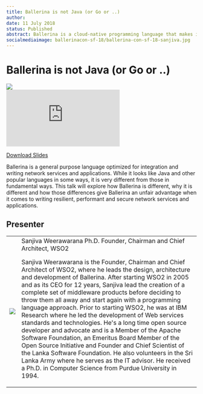 ```yaml
---
title: Ballerina is not Java (or Go or ..)
author:
date: 11 July 2018
status: Published
abstract: Ballerina is a cloud-native programming language that makes it easy to work with remote endpoints, supports modern protocols and data formats, has built-in constructs for event and stream processing, resiliency, and parallel execution.
socialmediaimage: ballerinacon-sf-18/ballerina-con-sf-18-sanjiva.jpg
---
```

<script src="/js/ballerina-form.js?03"></script><link rel="stylesheet" href="/css/webinar-page.css"></link><link rel="stylesheet" href="/css/ballerinacon-page.css"></link>

<div class="col-xs-12 col-sm-12 col-md-9 col-lg-9" style="padding:0;">
<h1>Ballerina is not Java (or Go or ..)</h1>
</div>
<div class="col-xs-12 col-sm-12 col-md-3 col-lg-3" style="padding:0;">
<a href="https://con.ballerina.io/" target="_blank"><img class="cInlineLogo" src="https://con.ballerina.io/wp-content/themes/ballerinacon/images/bcon-logo.png"/></a>
</div>
<div class="col-xs-12 col-sm-12 col-md-12 col-lg-12 cConVideoContainer">
<div class="embed-responsive embed-responsive-16by9">
<iframe class="embed-responsive-item" src="https://www.youtube.com/embed/DusyY-oH-JM" frameborder="0" allow="autoplay; encrypted-media" allowfullscreen></iframe>
</div>
</div>

<div class="clearfix"></div>

<a class="cBallerina-io-Home-main-download-button cGuidesDownloadButton cDownloadSlides" target="_blank" href="https://www.slideshare.net/ballerinaslides/ballerina-is-not-java-or-go-or">Download Slides</a>

<div class="clearfix"></div>

Ballerina is a general purpose language optimized for integration and writing network services and applications. While it looks like Java and other popular languages in some ways, it is very different from those in fundamental ways. This talk will explore how Ballerina is different, why it is different and how those differences give Ballerina an unfair advantage when it comes to writing resilient, performant and secure network services and applications.


## Presenter

<table class="cWebinarPresenter">
    <tr>
        <td class="cWebinarPresenterPic"><img src="//con.ballerina.io/wp-content/themes/ballerinacon/images/speakers/sanjiva.jpg"/></td>
        <td class="cWebinarPresenterBio">
      <span class="cPresenterName">Sanjiva Weerawarana Ph.D.</span>
      <span class="cPresenterTitle">Founder, Chairman and Chief Architect, WSO2</span>
       <p>Sanjiva Weerawarana is the Founder, Chairman and Chief Architect of WSO2, where he leads the design, architecture and development of Ballerina. After starting WSO2 in 2005 and as its CEO for 12 years, Sanjiva lead the creation of a complete set of middleware products before deciding to throw them all away and start again with a programming language approach. Prior to starting WSO2, he was at IBM Research where he led the development of Web services standards and technologies. He's a long time open source developer and advocate and is a Member of the Apache Software Foundation, an Emeritus Board Member of the Open Source Initiative and Founder and Chief Scientist of the Lanka Software Foundation. He also volunteers in the Sri Lanka Army where he serves as the IT advisor. He received a Ph.D. in Computer Science from Purdue University in 1994.</p></td>
    </tr>

</table>

</div>
</div>
